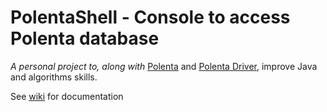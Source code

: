 # PolentaShell - Console to access Polenta database

<p><i>A personal project to, along with</i> <a href="https://github.com/pmbr/polenta">Polenta</a> and <a href="https://github.com/pmbr/polentadriver">Polenta Driver</a>, improve Java and algorithms skills.</i>

See <a href="https://github.com/pmbr/polentashell/wiki">wiki</a> for documentation
